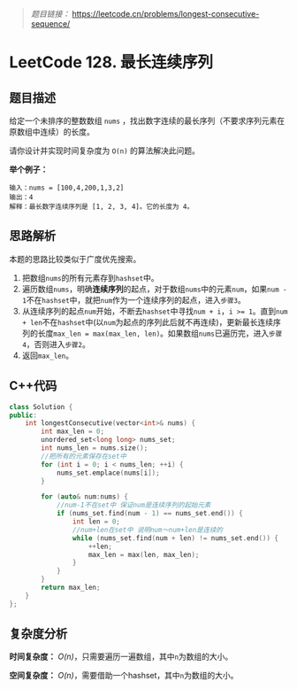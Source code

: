 > *题目链接：* https://leetcode.cn/problems/longest-consecutive-sequence/

# LeetCode 128. 最长连续序列

## 题目描述

给定一个未排序的整数数组 `nums` ，找出数字连续的最长序列（不要求序列元素在原数组中连续）的长度。

请你设计并实现时间复杂度为 `O(n)` 的算法解决此问题。

**举个例子：**

```
输入：nums = [100,4,200,1,3,2]
输出：4
解释：最长数字连续序列是 [1, 2, 3, 4]。它的长度为 4。
```

## 思路解析

本题的思路比较类似于广度优先搜索。

1. 把数组`nums`的所有元素存到`hashset`中。
2. 遍历数组`nums`，明确**连续序列**的起点，对于数组`nums`中的元素`num`，如果`num - 1`不在`hashset`中，就把`num`作为一个连续序列的起点，进入`步骤3`。
3. 从连续序列的起点`num`开始，不断去`hashset`中寻找`num + i`，`i >= 1`。直到`num + len`不在`hashset`中(以`num`为起点的序列此后就不再连续)，更新最长连续序列的长度`max_len = max(max_len, len)`。如果数组`nums`已遍历完，进入`步骤4`，否则进入`步骤2`。
4. 返回`max_len`。

## C++代码

```cpp
class Solution {
public:
    int longestConsecutive(vector<int>& nums) {
        int max_len = 0;
        unordered_set<long long> nums_set;
        int nums_len = nums.size();
        //把所有的元素保存在set中
        for (int i = 0; i < nums_len; ++i) {
            nums_set.emplace(nums[i]);
        }

        for (auto& num:nums) {
            //num-1不在set中 保证num是连续序列的起始元素
            if (nums_set.find(num - 1) == nums_set.end()) {
                int len = 0;
                //num+len在set中 说明num～num+len是连续的
                while (nums_set.find(num + len) != nums_set.end()) {
                    ++len;
                    max_len = max(len, max_len);
                }
            }
        }
        return max_len;
    }
};
```

## 复杂度分析

**时间复杂度：** *O(n)*，只需要遍历一遍数组，其中`n`为数组的大小。

**空间复杂度：** *O(n)*，需要借助一个hashset，其中`n`为数组的大小。


